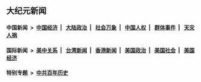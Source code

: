 ## 大纪元新闻

#### 中国新闻 &nbsp;>&nbsp; [中国经济](indexes/ncid283/README.md?07030845) &nbsp;| &nbsp; [大陆政治](indexes/ncid277/README.md?07030845) &nbsp;| &nbsp; [社会万象](indexes/ncid282/README.md?07030845) &nbsp;| &nbsp; [中国人权](indexes/ncid278/README.md?07030845) &nbsp;| &nbsp; [群体事件](indexes/ncid279/README.md?07030845) &nbsp;| &nbsp; [天灾人祸](indexes/ncid280/README.md?07030845)

#### 国际新闻 &nbsp;>&nbsp; [美中关系](indexes/nf1412576/README.md?07030845) &nbsp;| &nbsp; [台湾新闻](indexes/ncid1349361/README.md?07030845) &nbsp;| &nbsp; [香港新闻](indexes/ncid1349362/README.md?07030845) &nbsp;| &nbsp; [美国政治](indexes/ncid1078159/README.md?07030845) &nbsp;| &nbsp; [美国社会](indexes/ncid1078160/README.md?07030845) &nbsp;| &nbsp; [美国经济](indexes/ncid1078158/README.md?07030845)

#### 特别专题 &nbsp;>&nbsp; [中共百年历史](https://github.com/easy2view/epoch-special/blob/master/README.md?07030845)  
